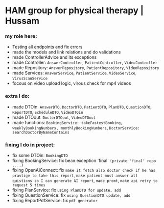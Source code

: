 # HAM group for physical therapy | Hussam
### my role here:
* Testing all endpoints and fix errors
* made the models and link relations and do validations
* made ControllerAdvice and its exceptions
* made Controller: `AnswerController`, `PatientController`, `VideoController`
* made Repository: `AnswerRepository`, `PatientRepository`, `VideoRepository`
* made Services: `AnswerService`, `PatientService`, `VideoService`, `VirusScanService`
* focous on video upload logic, virous check for mp4 videos

### extra I do:
* made DTOin: `AnswerDTO`, `DoctorDTO`, `PatientDTO`, `PlanDTO`, `QuestionDTO`, `ReportDTO`, `ScheduleDTO`, `VideoDTOin`
* made DTOout: `DoctorDTOout`, `VideoDTOout`
* made functions: `BookingService: takeFastestBooking, weeklyBookingNumbers, monthlyBookingNumbers`, `DoctorService: searchDoctorByNameContains`

### fixing I do in project:
* fix some DTOin: `BookingDTO`
* fixing BookingService: fix bean exception 'final' `(private 'final' repo ....)`
* fixing OpenAiConnect: fix `make it fetch also doctor check if he has pravlige to take this report`, `make patient must answer all quistions so I can generate AI report`, `made promt`, `make api retry to request 5 times`
* fixing PlanService: fix `using PlanDTO for update, add`
* fixing QuestionService: fix `using QuestionDTO update, add`
* fixing ReportPdfService: fix `pdf generator`

